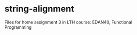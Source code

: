string-alignment
================

Files for home assignment 3 in LTH course: EDAN40, Functional Programming
